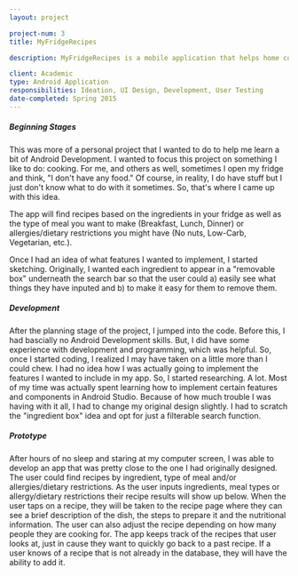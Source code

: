 ```yaml
---
layout: project

project-num: 3
title: MyFridgeRecipes

description: MyFridgeRecipes is a mobile application that helps home cooks, especially those who don’t know a lot about cooking, find recipes according to what ingredients they have on hand.

client: Academic
type: Android Application
responsibilities: Ideation, UI Design, Development, User Testing
date-completed: Spring 2015
---
```


##### Beginning Stages
This was more of a personal project that I wanted to do to help me learn a bit of Android Development. I wanted to focus this project on something I like to do: cooking. For me, and others as well, sometimes I open my fridge and think, "I don't have any food." Of course, in reality, I do have stuff but I just don't know what to do with it sometimes. So, that's where I came up with this idea. 

The app will find recipes based on the ingredients in your fridge as well as the type of meal you want to make (Breakfast, Lunch, Dinner) or allergies/dietary restrictions you might have (No nuts, Low-Carb, Vegetarian, etc.). 

Once I had an idea of what features I wanted to implement, I started sketching. Originally, I wanted each ingredient to appear in a "removable box" underneath the search bar so that the user could a) easily see what things they have inputed and b) to make it easy for them to remove them.

##### Development
After the planning stage of the project, I jumped into the code. Before this, I had bascially no Android Development skills. But, I did have some experience with development and programming, which was helpful. So, once I started coding, I realized I may have taken on a little more than I could chew. I had no idea how I was actually going to implement the features I wanted to include in my app. So, I started researching. A lot. Most of my time was actually spent learning how to implement certain features and components in Android Studio. Because of how much trouble I was having with it all, I had to change my original design slightly. I had to scratch the "ingredient box" idea and opt for just a filterable search function.

##### Prototype
After hours of no sleep and staring at my computer screen, I was able to develop an app that was pretty close to the one I had originally designed. The user could find recipes by ingredient, type of meal and/or allergies/dietary restrictions. As the user inputs ingredients, meal types or allergy/dietary restrictions their recipe results will show up below. When the user taps on a recipe, they will be taken to the recipe page where they can see a brief description of the dish, the steps to prepare it and the nutritional information. The user can also adjust the recipe depending on how many people they are cooking for. The app keeps track of the recipes that user looks at, just in cause they want to quickly go back to a past recipe. If a user knows of a recipe that is not already in the database, they will have the ability to add it.